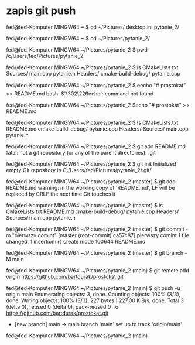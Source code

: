 # zapis git push
fed@fed-Komputer MINGW64 ~
$ cd ~/Pictures/
desktop.ini  pytanie_2/

fed@fed-Komputer MINGW64 ~
$ cd ~/Pictures/pytanie_2/

fed@fed-Komputer MINGW64 ~/Pictures/pytanie_2
$ pwd
/c/Users/fed/Pictures/pytanie_2

fed@fed-Komputer MINGW64 ~/Pictures/pytanie_2
$ ls
CMakeLists.txt  Sources/            main.cpp     pytanie.h
Headers/        cmake-build-debug/  pytanie.cpp

fed@fed-Komputer MINGW64 ~/Pictures/pytanie_2
$ eecho "# prostokat" >> README.md
bash: $'\302\226echo': command not found

fed@fed-Komputer MINGW64 ~/Pictures/pytanie_2
$echo "# prostokat" >> README.md

fed@fed-Komputer MINGW64 ~/Pictures/pytanie_2
$ ls
CMakeLists.txt  README.md  cmake-build-debug/  pytanie.cpp
Headers/        Sources/   main.cpp            pytanie.h

fed@fed-Komputer MINGW64 ~/Pictures/pytanie_2
$ git add README.md
fatal: not a git repository (or any of the parent directories): .git

fed@fed-Komputer MINGW64 ~/Pictures/pytanie_2
$ git init
Initialized empty Git repository in C:/Users/fed/Pictures/pytanie_2/.git/

fed@fed-Komputer MINGW64 ~/Pictures/pytanie_2 (master)
$ git add README.md
warning: in the working copy of 'README.md', LF will be replaced by CRLF the next time Git touches it

fed@fed-Komputer MINGW64 ~/Pictures/pytanie_2 (master)
$ ls
CMakeLists.txt  README.md  cmake-build-debug/  pytanie.cpp
Headers/        Sources/   main.cpp            pytanie.h

fed@fed-Komputer MINGW64 ~/Pictures/pytanie_2 (master)
$ git commit -m "pierwszy comint"
[master (root-commit) ca57c87] pierwszy comint
 1 file changed, 1 insertion(+)
 create mode 100644 README.md

fed@fed-Komputer MINGW64 ~/Pictures/pytanie_2 (master)
$ git branch -M main

fed@fed-Komputer MINGW64 ~/Pictures/pytanie_2 (main)
$ git remote add origin https://github.com/bartdurak/prostokat.git

fed@fed-Komputer MINGW64 ~/Pictures/pytanie_2 (main)
$ git push -u origin main
Enumerating objects: 3, done.
Counting objects: 100% (3/3), done.
Writing objects: 100% (3/3), 227 bytes | 227.00 KiB/s, done.
Total 3 (delta 0), reused 0 (delta 0), pack-reused 0
To https://github.com/bartdurak/prostokat.git
 * [new branch]      main -> main
branch 'main' set up to track 'origin/main'.

fed@fed-Komputer MINGW64 ~/Pictures/pytanie_2 (main)
